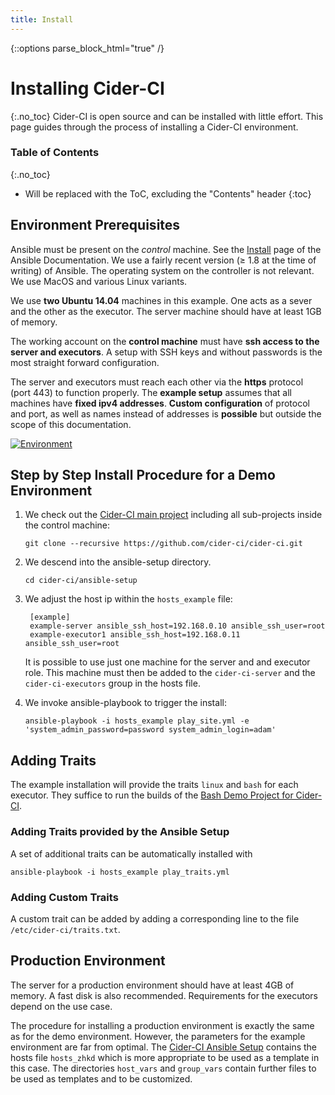 ```yaml
---
title: Install
---
```

{::options parse_block_html="true" /}

# Installing Cider-CI 
{:.no_toc}
Cider-CI is open source and can be installed with little effort. This page
guides through the process of installing a Cider-CI environment.


### Table of Contents 
{:.no_toc}
* Will be replaced with the ToC, excluding the "Contents" header
{:toc}



## Environment Prerequisites 

<div class="row"> <div class="col-md-6">

Ansible must be present on the *control* machine. See the [Install][] page of
the Ansible Documentation. We use a fairly recent version (≥ 1.8 at the time of
writing) of Ansible. The operating system on the controller is not relevant. We
use MacOS and various Linux variants. 

We use **two Ubuntu 14.04**  machines in this example. One acts as a sever and
the other as the executor. The server machine should have at least 1GB of
memory. 

The working account on the **control machine**  must have **ssh access to the
server and executors**. A setup with SSH keys and without passwords is the
most straight forward configuration. 

The server and executors must reach each other via the **https** protocol (port
443) to function properly. The **example setup** assumes that all machines have
**fixed ipv4 addresses**. **Custom configuration** of protocol and port, as
well as names instead of addresses is **possible** but outside the scope of
this documentation.

</div> <div class="col-md-6">

[![Environment](/install/environment.svg)](/install/environment.svg)


</div> </div>


## Step by Step Install Procedure for a Demo Environment

1.  We check out the [Cider-CI main project][] including all sub-projects inside 
    the control machine: 

    `git clone --recursive https://github.com/cider-ci/cider-ci.git` 

2. We descend into the ansible-setup directory.

    `cd cider-ci/ansible-setup` 

3. We adjust the host ip within the `hosts_example` file: 

        [example]
        example-server ansible_ssh_host=192.168.0.10 ansible_ssh_user=root
        example-executor1 ansible_ssh_host=192.168.0.11 ansible_ssh_user=root


    It is possible to use just one machine for the server and and executor role.
    This machine must then be added to the `cider-ci-server` and the `cider-ci-executors` 
    group in the hosts file.


4. We invoke ansible-playbook to trigger the install: 

    `ansible-playbook -i hosts_example play_site.yml -e 'system_admin_password=password system_admin_login=adam'`


## Adding Traits 

The example installation will provide the traits `linux` and `bash` for each
executor. They suffice to run the builds of the [Bash Demo Project for
Cider-CI][]. 

### Adding Traits provided by the Ansible Setup 

A set of additional traits can be automatically installed with

`ansible-playbook -i hosts_example play_traits.yml`

### Adding Custom Traits

A custom trait can be added by adding a corresponding line to the file
`/etc/cider-ci/traits.txt`. 


## Production Environment 

The server for a production environment should have at least 4GB of memory.
A fast disk is also recommended. Requirements for the executors depend on the
use case. 

The procedure for installing a production environment is exactly the same as
for the demo environment. However, the parameters for the example environment
are far from optimal. The [Cider-CI Ansible Setup] contains the hosts
file `hosts_zhkd` which is more appropriate to be used as a template in this
case. The directories `host_vars` and `group_vars` contain further files to be
used as templates and to be customized. 



  [Bash Demo Project for Cider-CI]: https://github.com/cider-ci/cider-ci_demo-project-bash
  [Cider-CI Ansible Setup]: https://github.com/cider-ci/cider-ci_ansible-setup
  [Cider-CI main project]: https://github.com/cider-ci/cider-ci
  [Install]: http://docs.ansible.com/intro_installation.html
